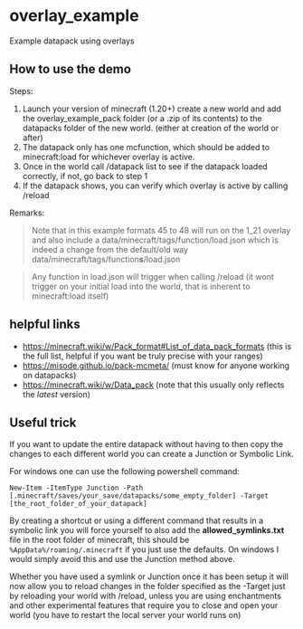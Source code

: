 # overlay_example
Example datapack using overlays

## How to use the demo
Steps:
1. Launch your version of minecraft (1.20+) create a new world and add the overlay_example_pack folder (or a .zip of its contents) to the datapacks folder of the new world. (either at creation of the world or after)
2. The datapack only has one mcfunction, which should be added to minecraft:load for whichever overlay is active.
3. Once in the world call /datapack list to see if the datapack loaded correctly, if not, go back to step 1
4. If the datapack shows, you can verify which overlay is active by calling /reload

Remarks:
>Note that in this example formats 45 to 48 will run on the 1_21 overlay and also include a data/minecraft/tags/function/load.json which is indeed a change from the default/old way data/minecraft/tags/function**s**/load.json

>Any function in load.json will trigger when calling /reload (it wont trigger on your initial load into the world, that is inherent to minecraft:load itself)

## helpful links
- https://minecraft.wiki/w/Pack_format#List_of_data_pack_formats (this is the full list, helpful if you want be truly precise with your ranges)
- https://misode.github.io/pack-mcmeta/ (must know for anyone working on datapacks)
- https://minecraft.wiki/w/Data_pack (note that this usually only reflects the *latest* version)


## Useful trick
If you want to update the entire datapack without having to then copy the changes to each different world you can create a Junction or Symbolic Link.

For windows one can use the following powershell command:

`New-Item -ItemType Junction -Path [.minecraft/saves/your_save/datapacks/some_empty_folder] -Target [the_root_folder_of_your_datapack]`

By creating a shortcut or using a different command that results in a symbolic link you will force yourself to also add the **allowed_symlinks.txt** file in the root folder of minecraft, this should be `%AppData%/roaming/.minecraft` if you just use the defaults. On windows I would simply avoid this and use the Junction method above.

Whether you have used a symlink or Junction once it has been setup it will now allow you to reload changes in the folder specified as the -Target just by reloading your world with /reload, unless you are using enchantments and other experimental features that require you to close and open your world (you have to restart the local server your world runs on)

